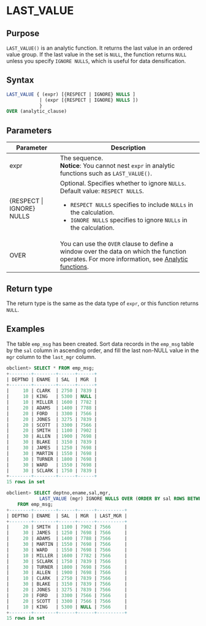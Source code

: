 # LAST_VALUE

## Purpose

`LAST_VALUE()` is an analytic function. It returns the last value in an ordered value group. If the last value in the set is `NULL`, the function returns `NULL` unless you specify `IGNORE NULLS`, which is useful for data densification.

## Syntax

```sql
LAST_VALUE { (expr) [{RESPECT | IGNORE} NULLS ]
            | (expr [{RESPECT | IGNORE} NULLS ])
            }
OVER (analytic_clause)
```

## Parameters

| Parameter | Description |
|---------------------------|-----------------------------------------------------------------------------------------------------------------------------------------------------------------------------------------------------------------------|
| expr | The sequence.  <br>**Notice**: You cannot nest `expr` in analytic functions such as `LAST_VALUE()`.  |
| {RESPECT \| IGNORE} NULLS | Optional. Specifies whether to ignore `NULLs`. Default value: `RESPECT NULLS`.  <ul><li> `RESPECT NULLS` specifies to include `NULLs` in the calculation.    </li><li> `IGNORE NULLS` specifies to ignore `NULLs` in the calculation. </li></ul> |
| OVER | You can use the `OVER` clause to define a window over the data on which the function operates. For more information, see [Analytic functions](../400.analysis-functions-of-oracle-mode/100.window-function-description-of-oracle-mode.md).  |

## Return type

The return type is the same as the data type of `expr`, or this function returns `NULL`.

## Examples

The table `emp_msg` has been created. Sort data records in the `emp_msg` table by the `sal` column in ascending order, and fill the last non-NULL value in the `mgr` column to the `last_mgr` column.

```sql
obclient> SELECT * FROM emp_msg;
+--------+--------+------+------+
| DEPTNO | ENAME  | SAL  | MGR  |
+--------+--------+------+------+
|     10 | CLARK  | 2750 | 7839 |
|     10 | KING   | 5300 | NULL |
|     10 | MILLER | 1600 | 7782 |
|     20 | ADAMS  | 1400 | 7788 |
|     20 | FORD   | 3300 | 7566 |
|     20 | JONES  | 3275 | 7839 |
|     20 | SCOTT  | 3300 | 7566 |
|     20 | SMITH  | 1100 | 7902 |
|     30 | ALLEN  | 1900 | 7698 |
|     30 | BLAKE  | 3150 | 7839 |
|     30 | JAMES  | 1250 | 7698 |
|     30 | MARTIN | 1550 | 7698 |
|     30 | TURNER | 1800 | 7698 |
|     30 | WARD   | 1550 | 7698 |
|     30 | SCLARK | 1750 | 7839 |
+--------+--------+------+------+
15 rows in set

obclient> SELECT deptno,ename,sal,mgr,
            LAST_VALUE (mgr) IGNORE NULLS OVER (ORDER BY sal ROWS BETWEEN UNBOUNDED PRECEDING AND UNBOUNDED FOLLOWING ) AS last_mgr
    FROM emp_msg;
+--------+--------+------+------+----------+
| DEPTNO | ENAME  | SAL  | MGR  | LAST_MGR |
+--------+--------+------+------+----------+
|     20 | SMITH  | 1100 | 7902 | 7566     |
|     30 | JAMES  | 1250 | 7698 | 7566     |
|     20 | ADAMS  | 1400 | 7788 | 7566     |
|     30 | MARTIN | 1550 | 7698 | 7566     |
|     30 | WARD   | 1550 | 7698 | 7566     |
|     10 | MILLER | 1600 | 7782 | 7566     |
|     30 | SCLARK | 1750 | 7839 | 7566     |
|     30 | TURNER | 1800 | 7698 | 7566     |
|     30 | ALLEN  | 1900 | 7698 | 7566     |
|     10 | CLARK  | 2750 | 7839 | 7566     |
|     30 | BLAKE  | 3150 | 7839 | 7566     |
|     20 | JONES  | 3275 | 7839 | 7566     |
|     20 | FORD   | 3300 | 7566 | 7566     |
|     20 | SCOTT  | 3300 | 7566 | 7566     |
|     10 | KING   | 5300 | NULL | 7566     |
+--------+--------+------+------+----------+
15 rows in set
```
